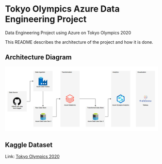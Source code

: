 # Tokyo Olympics Azure Data Engineering Project
Data Engineering Project using Azure on Tokyo Olympics 2020

This README describes the architecture of the project and how it is done.

## Architecture Diagram
![Architecture Diagram](https://github.com/CCJH23/tokyo-olympics-azure-data-engineering/blob/73ff1272546af51d9cb12fc8093ab6bacfa2da0c/img/Tokyo%20Olympic%20Azure%20Data%20Eng%20Project%20Architecture.png)

## Kaggle Dataset
Link: [Tokyo Olympics 2020](https://www.kaggle.com/datasets/arjunprasadsarkhel/2021-olympics-in-tokyo)
